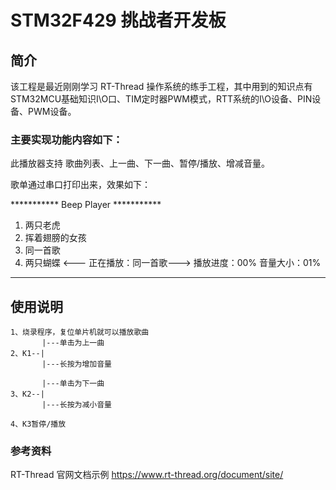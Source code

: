 # STM32F429 挑战者开发板 

## 简介

该工程是最近刚刚学习 RT-Thread 操作系统的练手工程，其中用到的知识点有STM32MCU基础知识I\O口、TIM定时器PWM模式，RTT系统的I\O设备、PIN设备、PWM设备。

### 主要实现功能内容如下：

此播放器支持 歌曲列表、上一曲、下一曲、暂停/播放、增减音量。

歌单通过串口打印出来，效果如下：

*********** Beep Player ***********
01. 两只老虎
02. 挥着翅膀的女孩
03. 同一首歌
04. 两只蝴蝶
<---  正在播放：同一首歌--->
播放进度：00%  音量大小：01%
***********************************

## 使用说明
	1、烧录程序，复位单片机就可以播放歌曲
		   |---单击为上一曲
	2、K1--|
		   |---长按为增加音量

		   |---单击为下一曲
	3、K2--|
		   |---长按为减小音量
		   
	4、K3暂停/播放	   

### 参考资料

RT-Thread 官网文档示例 https://www.rt-thread.org/document/site/
